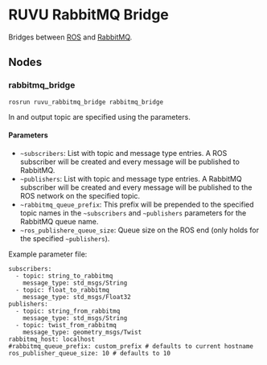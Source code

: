 # RUVU RabbitMQ Bridge

Bridges between [ROS](http://ros.org) and [RabbitMQ](https://www.rabbitmq.com/).

## Nodes

### rabbitmq_bridge

```
rosrun ruvu_rabbitmq_bridge rabbitmq_bridge
```

In and output topic are specified using the parameters.

#### Parameters

- `~subscribers`: List with topic and message type entries. A ROS subscriber will be created and every message will be published to RabbitMQ.
- `~publishers`: List with topic and message type entries. A RabbitMQ subscriber will be created and every message will be published to the ROS network on the specified topic.
- `~rabbitmq_queue_prefix`: This prefix will be prepended to the specified topic names in the `~subscribers` and `~publishers` parameters for the RabbitMQ queue name.
- `~ros_publishere_queue_size`: Queue size on the ROS end (only holds for the specified `~publishers`).

Example parameter file:

```
subscribers:
  - topic: string_to_rabbitmq
    message_type: std_msgs/String
  - topic: float_to_rabbitmq
    message_type: std_msgs/Float32
publishers:
  - topic: string_from_rabbitmq
    message_type: std_msgs/String
  - topic: twist_from_rabbitmq
    message_type: geometry_msgs/Twist
rabbitmq_host: localhost
#rabbitmq_queue_prefix: custom_prefix # defaults to current hostname
ros_publisher_queue_size: 10 # defaults to 10
```
